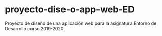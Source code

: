 # proyecto-dise-o-app-web-ED
Proyecto de diseño de una aplicación web para la asignatura Entorno de Desarrollo curso 2019-2020
